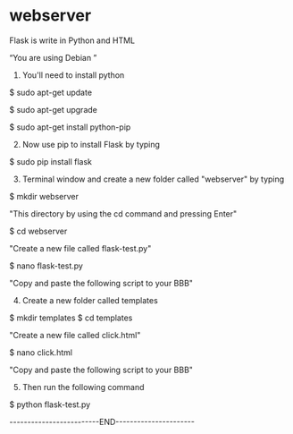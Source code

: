 # webserver
Flask is write in Python and HTML

“You are using Debian ”

1) You'll need to install python

$ sudo apt-get update

$ sudo apt-get upgrade

$ sudo apt-get install python-pip

2) Now use pip to install Flask by typing

$ sudo pip install flask

3) Terminal window and create a new folder called "webserver" by typing

$ mkdir webserver

"This directory by using the cd command and pressing Enter"

$ cd webserver

"Create a new file called flask-test.py"

$ nano flask-test.py

"Copy and paste the following script to your BBB"

4) Create a new folder called templates

$ mkdir templates
$ cd templates
 
"Create a new file called click.html"

$ nano click.html

"Copy and paste the following script to your BBB"

5) Then run the following command

$ python flask-test.py

-------------------------END----------------------

